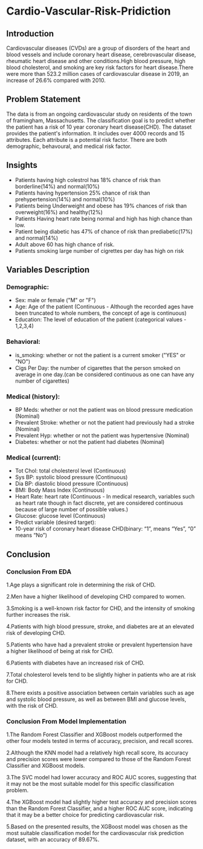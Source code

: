 # Cardio-Vascular-Risk-Pridiction

## Introduction
Cardiovascular diseases (CVDs) are a group of disorders of the heart and blood vessels and include coronary heart disease, cerebrovascular disease, rheumatic heart disease and other conditions.High blood pressure, high blood cholesterol, and smoking are key risk factors for heart disease.There were more than 523.2 million cases of cardiovascular disease in 2019, an increase of 26.6% compared with 2010.

## Problem Statement
The data is from an ongoing cardiovascular study on residents of the town of framingham, Massachusetts. The classification goal is to predict whether the patient has a risk of 10 year coronary heart disease(CHD). The dataset provides the patient's information. It includes over 4000 records and 15 attributes. Each attribute is a potential risk factor. There are both demographic, behavoural, and medical risk factor.

## Insights
* Patients having high colestrol has 18% chance of risk than borderline(14%) and normal(10%)
* Patients having hypertension 25% chance of risk than prehypertension(14%) and normal(10%)
* Patients being Underweight and obese has 19% chances of risk than overweight(16%) and healthy(12%)
* Patients Having heart rate being normal and high has high chance than low.
* Patient being diabetic has 47% of chance of risk than prediabetic(17%) and normal(14%)
* Adult above 60 has high chance of risk.
* Patients smoking large number of cigrettes per day has high on risk
## Variables Description
### Demographic:
* Sex: male or female ("M" or "F")
* Age: Age of the patient (Continuous - Although the recorded ages have been truncated to whole numbers, the concept of age is continuous)
* Education: The level of education of the patient (categorical values - 1,2,3,4)
### Behavioral:
* is_smoking: whether or not the patient is a current smoker ("YES" or "NO")
* Cigs Per Day: the number of cigarettes that the person smoked on average in one day.(can be considered continuous as one can have any number of cigarettes)
### Medical (history):
* BP Meds: whether or not the patient was on blood pressure medication (Nominal)
* Prevalent Stroke: whether or not the patient had previously had a stroke (Nominal)
* Prevalent Hyp: whether or not the patient was hypertensive (Nominal)
* Diabetes: whether or not the patient had diabetes (Nominal)
### Medical (current):
* Tot Chol: total cholesterol level (Continuous)
* Sys BP: systolic blood pressure (Continuous)
* Dia BP: diastolic blood pressure (Continuous)
* BMI: Body Mass Index (Continuous)
* Heart Rate: heart rate (Continuous - In medical research, variables such as heart rate though in fact discrete, yet are considered continuous because of large number of possible values.)
* Glucose: glucose level (Continuous)
* Predict variable (desired target):
* 10-year risk of coronary heart disease CHD(binary: “1”, means “Yes”, “0” means “No”)

## Conclusion
### Conclusion From EDA
1.Age plays a significant role in determining the risk of CHD.

2.Men have a higher likelihood of developing CHD compared to women.

3.Smoking is a well-known risk factor for CHD, and the intensity of smoking further increases the risk.

4.Patients with high blood pressure, stroke, and diabetes are at an elevated risk of developing CHD.

5.Patients who have had a prevalent stroke or prevalent hypertension have a higher likelihood of being at risk for CHD.

6.Patients with diabetes have an increased risk of CHD.

7.Total cholesterol levels tend to be slightly higher in patients who are at risk for CHD.

8.There exists a positive association between certain variables such as age and systolic blood pressure, as well as between BMI and glucose levels, with the risk of CHD.

### Conclusion From Model Implementation
1.The Random Forest Classifier and XGBoost models outperformed the other four models tested in terms of accuracy, precision, and recall scores.

2.Although the KNN model had a relatively high recall score, its accuracy and precision scores were lower compared to those of the Random Forest Classifier and XGBoost models.

3.The SVC model had lower accuracy and ROC AUC scores, suggesting that it may not be the most suitable model for this specific classification problem.

4.The XGBoost model had slightly higher test accuracy and precision scores than the Random Forest Classifier, and a higher ROC AUC score, indicating that it may be a better choice for predicting cardiovascular risk.

5.Based on the presented results, the XGBoost model was chosen as the most suitable classification model for the cardiovascular risk prediction dataset, with an accuracy of 89.67%.

